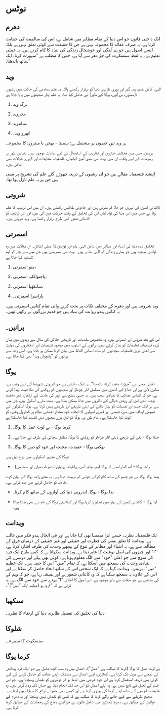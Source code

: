 # نوٹس

## دھرم

ایک داخلی قانون جو اس دنیا کے تمام مظاہر میں شامل ہے، اس کی سالمیت کی حمایت کرتا ہے۔ یہ صرف عقائد کا مجموعہ نہیں ہے جن کا حقیقت سے کوئی تعلق نہیں ہے بلکہ ایسے اصول ہیں جو ہم آہنگی اور خوشحال زندگی کی بنیاد کا کام کرتے ہیں۔ یہ عملی تعلیم ہے۔ یہ لفظ سنسکرت کی جڑ دھر سے آیا ہے، جس کا مطلب ہے "سپورٹ کرنا، ایک ساتھ باندھنا۔"

## وید

الہی، کامل علم، ہمہ گیر اور پوری ظاہری دنیا کو برقرار رکھنے والا۔ یہ علم سمادھی کی حالت میں رشیوں (سنتوں، بزرگوں، یوگا کے ماہر) نے حاصل کیا تھا۔ یہ علم چار صحیفوں میں پایا جاتا ہے:

1. رگ وید،

2. یجروید،

3. ساموید،

4. اتھرو وید۔

ہر وید تین حصوں پر مشتمل ہے: سمہتا - بھجن یا منتروں کا مجموعہ۔

برہمن، جس میں مختلف منتروں اور تقاریب کے استعمال کے لیے ہدایات موجود ہیں۔ بنیادی طور پر رسومات کے لیے وقف، ان میں بہت سی سبق آموز کہانیاں، فلسفیانہ مشاہدات اور گہرے خیالات بھی شامل ہیں۔

اپنشد فلسفیانہ مقالے ہیں جو ان رشیوں کے ذریعہ چھوڑے گئے علم کی تشریح پر مبنی ہیں جن پر یہ علم نازل ہوا تھا۔

## شروتی

کائناتی کمپن کی نہریں جو خلا کو بھرتی ہیں اور جادوئی طاقتیں رکھتی ہیں۔ ان میں اس ترتیب کا علم ہوتا ہے جس میں اس دنیا کی توانائیاں اس کی تخلیق کے وقت حرکت میں آتی ہیں، اور اس ترتیب کو کائناتی شعور کس طرح برقرار رکھتا ہے۔ وید شروتی ہیں۔

## اسمرتی

تخلیق شدہ دنیا کی اشیاء اور مظاہر میں شامل الہی علم اور قوانین کا عملی اطلاق۔ ان مقالات میں وہ قوانین موجود ہیں جو ہماری زندگی کو الہی بناتے ہیں۔ بہت سی سمریتیں ہیں جن میں سے چار کو اہم تسلیم کیا جاتا ہے:

1. منو اسمرتی،

2. یاجنوالکیہ اسمرتی،

3. سانکھیا اسمرتی،

4. پاراسرا اسمرتی۔

وید شروتی ہیں اور دھرم کے مختلف نکات پر بحث کرنے والی تمام کتابیں اسمرتی ہیں۔ یہ کتابیں ہندو روایت کی بنیاد ہیں جو قدیم بزرگوں نے رکھی تھیں۔

## پرانیں۔

اس کے بعد شروتی اور اسمرتی ہیں۔ وہ مخصوص مقدمات اور تاریخی حقائق کی مثال سے ویدوں میں بیان کردہ فلسفیانہ تعلیمات کو بیان کرتے ہیں۔ پرانوں کے اسلوب میں موجود تشبیہات اور استعاروں کی دولت سے اعلیٰ ترین فلسفیانہ سچائیوں کو سادہ انسانی الفاظ میں بیان کرنا ممکن ہو جاتا ہے۔ اسی وجہ سے پرانوں کو "پانچواں وید" بھی کہا جاتا ہے۔

## یوگا

لفظی معنی ہے "جوڑنا، متحد کرنا، باندھنا"۔ یہ ایک سائنس ہے جو اندرونی نشوونما کے لیے وقف ہے، سکون لاتی ہے اور دماغ کے کاموں میں مسلسل اتار چڑھاؤ اور تبدیلیوں کو روکنے کی صلاحیت پیدا کرتی ہے، جو کہ انسانی مصائب کا بنیادی سبب ہیں۔ یہ حسی سطح سے اوپر کی عادت کے ارتکاز، غیر منقسم توجہ، ابدی امن اور روشن خیالی کے دائروں میں جانا ممکن بناتا ہے۔ بہت سارے اسکول ہیں، جن میں سے ہر ایک جسم اور نفسیات کو بہتر بنانے کے اپنے طریقے اور طریقے پیش کرتا ہے۔ یوگا اسکولوں کے عمومی اہداف میں سے، شمسی اور قمری اصولوں کا اتحاد، خود مختار اعصابی نظام پر کنٹرول وغیرہ کو نوٹ کیا جاسکتا ہے۔ عام طور پر، یوگا کو تین بڑے شعبوں میں تقسیم کیا جاسکتا ہے:

1. کرما یوگا - بے لوث عمل کا یوگا۔

2. جننا یوگا - نفی کے ذریعے ذہنی اتار چڑھاؤ کو روکنے کا یوگا، مطلق سچائی کی طرف لے جاتا ہے۔

3. بھکتی یوگا - عقیدت، محبت اور خود کو دینے کا یوگا۔

یوگا کے مشہور اسکولوں میں درج ذیل ہیں:

- راجہ یوگا - آٹھ گنا راستے کا یوگا (یم، نیام، آسن، پرانایام، پرتیاہارا، دھرنا، دھیان اور سمادھی)۔

ہتھا یوگا یوگا ہے جو جسم کے ساتھ کام کرکے حواس کو تربیت دیتا ہے۔ یہ مشق راجہ یوگا کے بیان کردہ مقاصد کو حاصل کرنے میں مدد کرتی ہے۔

- ندا یوگا - یوگا، اندرونی دنیا کی آوازوں کے ساتھ کام کرنا۔

- لیا یوگا - کائناتی کمپن کے بہاؤ میں تحلیل؛ کریا یوگا اور کنڈالینی یوگا کے نام سے بھی جانا جاتا ہے۔

## ویدانت

ایک فلسفیانہ نظریہ، جسے اترا میمسا بھی کہا جاتا ہے اور فی الحال ہندو فکر میں غالب ہے۔ ویدانت کا تعلق نفس کی فطرت اور حقیقی اور غیر حقیقی کے درمیان فرق کے مطالعہ سے ہے۔ یہ اشیاء اور مظاہر کے تنوع کے پیچھے وحدت کی طرف اشارہ کرتا ہے، اور چیزوں کی اصل نوعیت کا علم دیتا ہے۔ ویدانت سکھاتا ہے کہ کس طرح ایک فرد "I" کی سوچ سے جو اعلیٰ "خود" سے الگ معلوم ہوتا ہے، کوئی بھی پہلے اور دوسرے کی بنیادی وحدت کی سمجھ میں آسکتا ہے، کہ تمام "میں" اس کا حصہ ہیں۔ ایک عظیم "میں"، برہمن۔ ویدانت کہتا ہے کہ ایک شخص اس کے ساتھ اتحاد حاصل کر سکتا ہے اور اس کے علاوہ، یہ سمجھ سکتا ہے کہ وہ کائناتی شعور ہے اور ہمیشہ رہا ہے، جو کہ وہم کے پردے سے خود سے الگ ہے۔ یہ "I" کی سائنس ہے جو صفات سے باہر موجود ہے، اس اصول کا اعلان کرتی ہے کہ "تم وہ ہو (عظیم ایک "میں")"۔

## سنکھیا

دنیا کی تخلیق کی تفصیل ظاہری دنیا کے ارتقاء کا نظریہ۔

## شلوکا

سنسکرت کا مصرعہ۔

## کرما یوگا

بے لوث عمل کا یوگا (کرما کا مطلب ہے "عمل")۔ اعمال میں وہ سب کچھ شامل ہے جو ایک فرد پیدائش کے لمحے سے موت تک کرتا ہے۔ کھلاڑی، اپنے اعمال سے منسلک، اپنے مقاصد کو حاصل کرنے کے لیے کوئی بھی ذریعہ استعمال کرتا ہے اور خود غرضی میں اندھا ہو کر دوسروں کو نقصان پہنچاتا ہے۔ جو اس قسم کے تعلق کے تابع نہیں ہے، وہ اپنے اعمال کو اس حد تک انجام دیتا ہے جہاں تک وہ ناگزیر ہیں۔ وہ علیحدہ دلچسپی کے ساتھ اپنے کرما کی پیروی کرتا ہے اور کبھی بھی جھوٹے ذرائع کا سہارا نہیں لیتا ہے۔ صحیح طریقے سے کیے جانے والے کرما کا مطلب ہے کہ کسی کو نقصان نہیں پہنچتا اور یہ دھرم کے قوانین کے مطابق ہے۔ دھرم کھلاڑی میں شامل قانون ہے جو اپنے دماغ کے رجحانات کے مطابق کرما کرتا ہے۔
